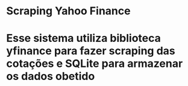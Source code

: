 # Scraping Yahoo Finance
# Esse sistema utiliza biblioteca yfinance para fazer scraping das cotações e SQLite para armazenar os dados obetido
